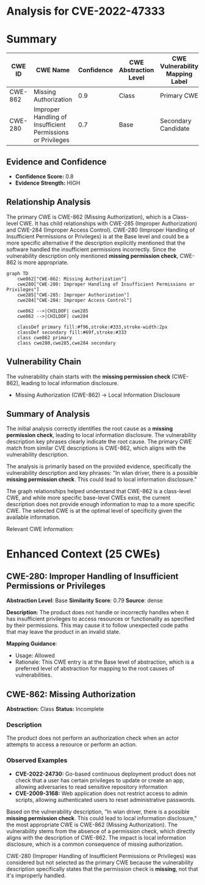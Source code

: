 # Analysis for CVE-2022-47333

# Summary
| CWE ID | CWE Name | Confidence | CWE Abstraction Level | CWE Vulnerability Mapping Label | CWE-Vulnerability Mapping Notes |
|---|---|---|---|---|---|
| CWE-862 | Missing Authorization | 0.9 | Class | Primary CWE | Allowed-with-Review |
| CWE-280 | Improper Handling of Insufficient Permissions or Privileges | 0.7 | Base | Secondary Candidate | Allowed |

## Evidence and Confidence

*   **Confidence Score:** 0.8
*   **Evidence Strength:** HIGH

## Relationship Analysis
The primary CWE is CWE-862 (Missing Authorization), which is a Class-level CWE. It has child relationships with CWE-285 (Improper Authorization) and CWE-284 (Improper Access Control). CWE-280 (Improper Handling of Insufficient Permissions or Privileges) is at the Base level and could be a more specific alternative if the description explicitly mentioned that the software handled the insufficient permissions incorrectly. Since the vulnerability description only mentioned **missing permission check**, CWE-862 is more appropriate.

```mermaid
graph TD
    cwe862["CWE-862: Missing Authorization"]
    cwe280["CWE-280: Improper Handling of Insufficient Permissions or Privileges"]
    cwe285["CWE-285: Improper Authorization"]
    cwe284["CWE-284: Improper Access Control"]

    cwe862 -->|CHILDOF| cwe285
    cwe862 -->|CHILDOF| cwe284
    
    classDef primary fill:#f96,stroke:#333,stroke-width:2px
    classDef secondary fill:#69f,stroke:#333
    class cwe862 primary
    class cwe280,cwe285,cwe284 secondary
```

## Vulnerability Chain
The vulnerability chain starts with the **missing permission check** (CWE-862), leading to local information disclosure.
  - Missing Authorization (CWE-862) -> Local Information Disclosure

## Summary of Analysis
The initial analysis correctly identifies the root cause as a **missing permission check**, leading to local information disclosure. The vulnerability description key phrases clearly indicate the root cause. The primary CWE match from similar CVE descriptions is CWE-862, which aligns with the vulnerability description.

The analysis is primarily based on the provided evidence, specifically the vulnerability description and key phrases: "In wlan driver, there is a possible **missing permission check**. This could lead to local information disclosure."

The graph relationships helped understand that CWE-862 is a class-level CWE, and while more specific base-level CWEs exist, the current description does not provide enough information to map to a more specific CWE. The selected CWE is at the optimal level of specificity given the available information.

Relevant CWE Information:

# Enhanced Context (25 CWEs)

## CWE-280: Improper Handling of Insufficient Permissions or Privileges 
**Abstraction Level**: Base
**Similarity Score**: 0.79
**Source**: dense

**Description**:
The product does not handle or incorrectly handles when it has insufficient privileges to access resources or functionality as specified by their permissions. This may cause it to follow unexpected code paths that may leave the product in an invalid state.

**Mapping Guidance**:
- Usage: Allowed
- Rationale: This CWE entry is at the Base level of abstraction, which is a preferred level of abstraction for mapping to the root causes of vulnerabilities.

## CWE-862: Missing Authorization
**Abstraction:** Class
**Status:** Incomplete

### Description
The product does not perform an authorization check when an actor attempts to access a resource or perform an action.

### Observed Examples
- **CVE-2022-24730:** Go-based continuous deployment product does not check that a user has certain privileges to update or create an app, allowing adversaries to read sensitive repository information
- **CVE-2009-3168:** Web application does not restrict access to admin scripts, allowing authenticated users to reset administrative passwords.

Based on the vulnerability description, "In wlan driver, there is a possible **missing permission check**. This could lead to local information disclosure," the most appropriate CWE is CWE-862 (Missing Authorization). The vulnerability stems from the absence of a permission check, which directly aligns with the description of CWE-862. The impact is local information disclosure, which is a common consequence of missing authorization.

CWE-280 (Improper Handling of Insufficient Permissions or Privileges) was considered but not selected as the primary CWE because the vulnerability description specifically states that the permission check is **missing**, not that it's improperly handled.